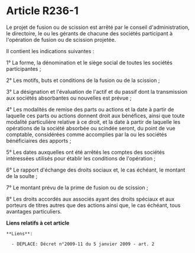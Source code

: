# Article R236-1

Le projet de fusion ou de scission est arrêté par le conseil d'administration, le directoire, le ou les gérants de chacune
des sociétés participant à l'opération de fusion ou de scission projetée.

Il contient les indications suivantes :

1° La forme, la dénomination et le siège social de toutes les sociétés participantes ;

2° Les motifs, buts et conditions de la fusion ou de la scission ;

3° La désignation et l'évaluation de l'actif et du passif dont la transmission aux sociétés absorbantes ou nouvelles est
prévue ;

4° Les modalités de remise des parts ou actions et la date à partir de laquelle ces parts ou actions donnent droit aux
bénéfices, ainsi que toute modalité particulière relative à ce droit, et la date à partir de laquelle les opérations de la
société absorbée ou scindée seront, du point de vue comptable, considérées comme accomplies par la ou les sociétés
bénéficiaires des apports ;

5° Les dates auxquelles ont été arrêtés les comptes des sociétés intéressées utilisés pour établir les conditions de
l'opération ;

6° Le rapport d'échange des droits sociaux et, le cas échéant, le montant de la soulte ;

7° Le montant prévu de la prime de fusion ou de scission ;

8° Les droits accordés aux associés ayant des droits spéciaux et aux porteurs de titres autres que des actions ainsi que, le
cas échéant, tous avantages particuliers.

**Liens relatifs à cet article**

	**Liens**:

	  - DEPLACE: Décret n°2009-11 du 5 janvier 2009 - art. 2
